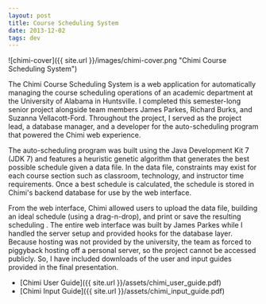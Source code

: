 ```yaml
---
layout: post
title: Course Scheduling System
date: 2013-12-02 
tags: dev
---
```


![chimi-cover]({{ site.url }}/images/chimi-cover.png "Chimi Course Scheduling System")

The Chimi Course Scheduling System is a web application for automatically managing the course scheduling operations of an academic department at the University of Alabama in Huntsville. I completed this semester-long senior project alongside team members James Parkes, Richard Burks, and Suzanna Vellacott-Ford. Throughout the project, I served as the project lead, a database manager, and a developer for the auto-scheduling program that powered the Chimi web experience.

The auto-scheduling program was built using the Java Development Kit 7 (JDK 7) and features a heuristic genetic algorithm that generates the best possible schedule given a data file. In the data file, constraints may exist for each course section such as classroom, technology, and instructor time requirements. Once a best schedule is calculated, the schedule is stored in Chimi's backend database for use by the web interface.

From the web interface, Chimi allowed users to upload the data file, building an ideal schedule (using a drag-n-drop), and print or save the resulting scheduling . The entire web interface was built by James Parkes while I handled the server setup and provided hooks for the database layer. Because hosting was not provided by the university, the team as forced to piggyback hosting off a personal server, so the project cannot be accessed publicly. So, I have included downloads of the user and input guides provided in the final presentation.

- [Chimi User Guide]({{ site.url }}/assets/chimi_user_guide.pdf)
- [Chimi Input Guide]({{ site.url }}/assets/chimi_input_guide.pdf)